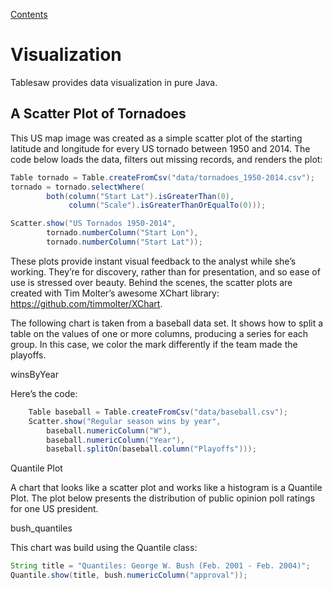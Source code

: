 [Contents](https://jtablesaw.github.io/tablesaw/userguide/toc)

# Visualization

Tablesaw provides data visualization in pure Java. 

## A Scatter Plot of Tornadoes

This US map image was created as a simple scatter plot of the starting latitude and longitude 
for every US tornado between 1950 and 2014. The code below loads the data, filters out missing records, 
and renders the plot:

```java
Table tornado = Table.createFromCsv("data/tornadoes_1950-2014.csv");
tornado = tornado.selectWhere(
        both(column("Start Lat").isGreaterThan(0),
             column("Scale").isGreaterThanOrEqualTo(0)));

Scatter.show("US Tornados 1950-2014",
        tornado.numberColumn("Start Lon"),
        tornado.numberColumn("Start Lat"));
```
These plots provide instant visual feedback to the analyst while she’s working. They’re for discovery, rather than for presentation, and so ease of use is stressed over beauty. Behind the scenes, the scatter plots are created with Tim Molter’s awesome XChart library: https://github.com/timmolter/XChart.

The following chart is taken from a baseball data set. It shows how to split a table on the values of one or more columns, 
producing a series for each group. In this case, we color the mark differently if the team made the playoffs. 

winsByYear

Here’s the code:

```java
    Table baseball = Table.createFromCsv("data/baseball.csv");
    Scatter.show("Regular season wins by year",
        baseball.numericColumn("W"),
        baseball.numericColumn("Year"),
        baseball.splitOn(baseball.column("Playoffs")));
```
Quantile Plot

A chart that looks like a scatter plot and works like a histogram is a Quantile Plot. 
The plot below presents the distribution of public opinion poll ratings for one US president.

bush_quantiles

This chart was build using the Quantile class:


````java
String title = "Quantiles: George W. Bush (Feb. 2001 - Feb. 2004)";
Quantile.show(title, bush.numericColumn("approval"));
````

 
